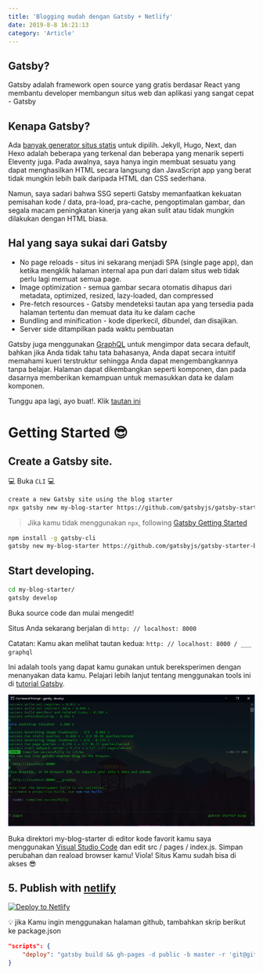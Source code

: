 ```yaml
---
title: 'Blogging mudah dengan Gatsby + Netlify'
date: 2019-8-8 16:21:13
category: 'Article'
---
```


## Gatsby?

Gatsby adalah framework open source yang gratis berdasar React yang membantu developer membangun situs web dan aplikasi yang sangat cepat - Gatsby 

## Kenapa Gatsby?

Ada [banyak generator situs statis](https://www.staticgen.com/) untuk dipilih. Jekyll, Hugo, Next, dan Hexo adalah beberapa yang terkenal dan beberapa yang menarik seperti Eleventy juga. Pada awalnya, saya hanya ingin membuat sesuatu yang dapat menghasilkan HTML secara langsung dan JavaScript app yang berat tidak mungkin lebih baik daripada HTML dan CSS sederhana.

Namun, saya sadari bahwa SSG seperti Gatsby memanfaatkan kekuatan pemisahan kode / data, pra-load, pra-cache, pengoptimalan gambar, dan segala macam peningkatan kinerja yang akan sulit atau tidak mungkin dilakukan dengan HTML biasa.

## Hal yang saya sukai dari Gatsby

- No page reloads  - situs ini sekarang menjadi SPA (single page app), dan ketika mengklik halaman internal apa pun dari dalam situs web tidak perlu lagi memuat semua page.
- Image optimization - semua gambar secara otomatis dihapus dari metadata, optimized, resized, lazy-loaded, dan compressed
- Pre-fetch resources - Gatsby mendeteksi tautan apa yang tersedia pada halaman tertentu dan memuat data itu ke dalam cache
- Bundling and minification - kode diperkecil, dibundel, dan disajikan.
- Server side ditampilkan pada waktu pembuatan

Gatsby juga menggunakan [GraphQL](https://graphql.org/) untuk mengimpor data secara default, bahkan jika Anda tidak tahu tata bahasanya, Anda dapat secara intuitif memahami kueri terstruktur sehingga Anda dapat mengembangkannya tanpa belajar. Halaman dapat dikembangkan seperti komponen, dan pada dasarnya memberikan kemampuan untuk memasukkan data ke dalam komponen.

Tunggu apa lagi, ayo buat!. Klik [tautan ini](https://www.gatsbyjs.org/starters/?v=2)

# Getting Started 😎

##  Create a Gatsby site.

💻 Buka `CLI` 💻

```sh
create a new Gatsby site using the blog starter
npx gatsby new my-blog-starter https://github.com/gatsbyjs/gatsby-starter-blog
```

> Jika kamu tidak menggunakan `npx`, following [Gatsby Getting Started](https://www.gatsbyjs.org/docs/quick-start)

```sh
npm install -g gatsby-cli
gatsby new my-blog-starter https://github.com/gatsbyjs/gatsby-starter-blog
```

##  Start developing.

```sh
cd my-blog-starter/
gatsby develop
```

Buka source code dan mulai mengedit!

Situs Anda sekarang berjalan di `http: // localhost: 8000`

Catatan: Kamu akan melihat tautan kedua: `http: // localhost: 8000 / ___ graphql` 

Ini adalah tools yang dapat kamu gunakan untuk bereksperimen dengan menanyakan data kamu. Pelajari lebih lanjut tentang menggunakan tools ini di [tutorial Gatsby](https://www.gatsbyjs.org/tutorial/part-five/#introducing-graphiql).

![](./images/image.png)

Buka direktori my-blog-starter di editor kode favorit kamu saya menggunakan [Visual Studio Code](https://code.visualstudio.com/) dan edit src / pages / index.js. Simpan perubahan dan reaload browser kamu! Viola! Situs Kamu sudah bisa di akses 😎

## 5. Publish with [netlify](https://netlify.com)

[![Deploy to Netlify](https://www.netlify.com/img/deploy/button.svg)](https://app.netlify.com/start/deploy?repository=https://github.com/gatsbyjs/gatsby-starter-blog)

:bulb: jika Kamu ingin menggunakan halaman github, tambahkan skrip berikut ke package.json

```json
"scripts": {
    "deploy": "gatsby build && gh-pages -d public -b master -r 'git@github.com:${your github id}/${github page name}.github.io.git'"
}
```
